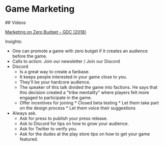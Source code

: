 # Game Marketing

## Videos

[Marketing on Zero Budget - GDC (2018)](https://youtu.be/l3QnovWYvwo)

Insights:

* One can promote a game with zero butget if it creates an audience before the game.
* Calls to action: Join our newsletter / Join our Discord
* Discord
	* Is a great way to create a fanbase.
	* It keeps people interested in your game close to you.
	* They'll be your hardcore audience.
	* The speaker of this talk divided the game into factions. He says that this decision created a "tribe mentality" where players felt more engaged to participate in the game.
	* Offer incentives for joining
			* Closed beta testing
			* Let them take part on the design process
			* Let them voice their suggestions
* Always ask.
	* Ask for press to publish your press release.
	* Ask to Discord for tips on how to grow your audience.
	* Ask for Twitter to verify you.
	* Ask for the dudes at the play store tips on how to get your game featured.
